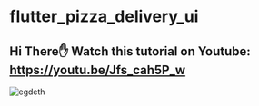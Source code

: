 # flutter_pizza_delivery_ui

Hi There✋
Watch this tutorial on Youtube: https://youtu.be/Jfs_cah5P_w
-
![egdeth](https://user-images.githubusercontent.com/78899995/200625349-429bfa07-0acc-4d2d-9fa1-b61f08501fa9.jpg)
